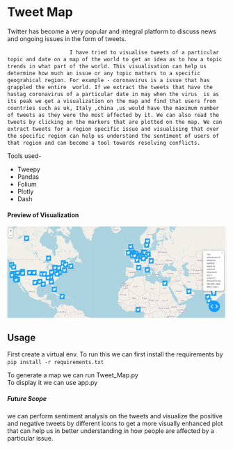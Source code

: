 # Tweet Map

Twitter has become a  very popular and  integral platform to discuss news and ongoing issues in the form of tweets.

                        I have tried to visualise tweets of a particular topic and date on a map of the world to get an idea as to how a topic trends in what part of the world. This visualisation can help us determine how much an issue or any topic matters to a specific geograhical region. For example - coronavirus is a issue that has grappled the entire  world. If we extract the tweets that have the hastag coronavirus of a particular date in may when the virus  is as its peak we get a visualization on the map and find that users from countries such as uk, Italy ,china ,us would have the maximum number of tweets as they were the most affected by it. We can also read the tweets by clicking on the markers that are plotted on the map. We can extract tweets for a region specific issue and visualising that over the specific region can help us understand the sentiment of users of that region and can become a tool towards resolving conflicts. 



Tools used-
  - Tweepy
  - Pandas
  - Folium
  - Plotly
  - Dash


#### Preview of Visualization
![Preview Image](https://github.com/Tanushree963/Tweet_Map/blob/master/ans.jpg?raw=true)
	
	
## Usage

First create a virtual env.
To run this we can first install the requirements by `pip install -r requirements.txt`<br/>

To generate a map we can run Tweet_Map.py<br/>
To display it we can use app.py<br/>

##### Future Scope 

we can perform sentiment analysis on the tweets and visualize the positive and negative tweets by different icons to get a more visually enhanced plot that can help us in better understanding in how people are affected by a particular issue.
